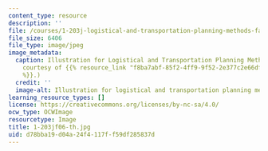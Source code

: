 ```yaml
---
content_type: resource
description: ''
file: /courses/1-203j-logistical-and-transportation-planning-methods-fall-2006/d78bba19d04a24f4117ff59df285837d_1-203jf06-th.jpg
file_size: 6406
file_type: image/jpeg
image_metadata:
  caption: Illustration for Logistical and Transportation Planning Methods. (Image
    courtesy of {{% resource_link "f8ba7abf-85f2-4ff9-9f52-2e377c2e66df" "Elaine Chew"
    %}}.)
  credit: ''
  image-alt: Illustration for logistical and transportation planning methods.
learning_resource_types: []
license: https://creativecommons.org/licenses/by-nc-sa/4.0/
ocw_type: OCWImage
resourcetype: Image
title: 1-203jf06-th.jpg
uid: d78bba19-d04a-24f4-117f-f59df285837d
---
```

